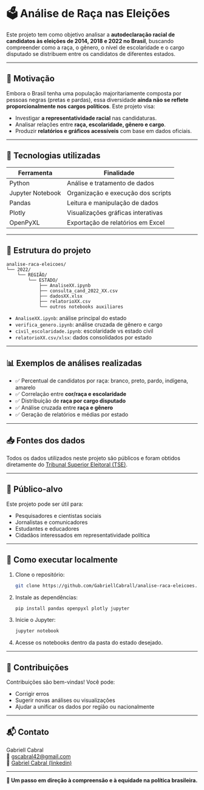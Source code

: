 # 🗳️ Análise de Raça nas Eleições

Este projeto tem como objetivo analisar a **autodeclaração racial de candidatos às eleições de 2014, 2018 e 2022 no Brasil**, buscando compreender como a raça, o gênero, o nível de escolaridade e o cargo disputado se distribuem entre os candidatos de diferentes estados.

---

## 📌 Motivação

Embora o Brasil tenha uma população majoritariamente composta por pessoas negras (pretas e pardas), essa diversidade **ainda não se reflete proporcionalmente nos cargos políticos**. Este projeto visa:

- Investigar **a representatividade racial** nas candidaturas.
- Analisar relações entre **raça, escolaridade, gênero e cargo**.
- Produzir **relatórios e gráficos acessíveis** com base em dados oficiais.

---

## 🧰 Tecnologias utilizadas

| Ferramenta       | Finalidade                             |
|------------------|----------------------------------------|
| Python           | Análise e tratamento de dados          |
| Jupyter Notebook | Organização e execução dos scripts     |
| Pandas           | Leitura e manipulação de dados         |
| Plotly           | Visualizações gráficas interativas     |
| OpenPyXL         | Exportação de relatórios em Excel      |

---

## 📂 Estrutura do projeto

```
analise-raca-eleicoes/
└── 2022/
    └── REGIÃO/
        └── ESTADO/
            ├── AnaliseXX.ipynb
            ├── consulta_cand_2022_XX.csv
            ├── dadosXX.xlsx
            ├── relatorioXX.csv
            └── outros notebooks auxiliares
```

- `AnaliseXX.ipynb`: análise principal do estado
- `verifica_genero.ipynb`: análise cruzada de gênero e cargo
- `civil_escolaridade.ipynb`: escolaridade vs estado civil
- `relatorioXX.csv/xlsx`: dados consolidados por estado

---

## 📊 Exemplos de análises realizadas

- ✅ Percentual de candidatos por raça: branco, preto, pardo, indígena, amarelo
- ✅ Correlação entre **cor/raça e escolaridade**
- ✅ Distribuição de **raça por cargo disputado**
- ✅ Análise cruzada entre **raça e gênero**
- ✅ Geração de relatórios e médias por estado

---

## 📥 Fontes dos dados

Todos os dados utilizados neste projeto são públicos e foram obtidos diretamente do [Tribunal Superior Eleitoral (TSE)](https://www.tse.jus.br/).

---

## 👥 Público-alvo

Este projeto pode ser útil para:

- Pesquisadores e cientistas sociais
- Jornalistas e comunicadores
- Estudantes e educadores
- Cidadãos interessados em representatividade política

---

## 🚀 Como executar localmente

1. Clone o repositório:
   ```bash
   git clone https://github.com/GabriellCabrall/analise-raca-eleicoes.git
   ```
2. Instale as dependências:
   ```bash
   pip install pandas openpyxl plotly jupyter
   ```
3. Inicie o Jupyter:
   ```bash
   jupyter notebook
   ```
4. Acesse os notebooks dentro da pasta do estado desejado.

---

## 🤝 Contribuições

Contribuições são bem-vindas! Você pode:

- Corrigir erros
- Sugerir novas análises ou visualizações
- Ajudar a unificar os dados por região ou nacionalmente

---

## 📬 Contato

Gabriell Cabral  
📧 gscabral42@gmail.com  
🔗 [Gabriel Cabral (linkedin)](https://www.linkedin.com/in/gabriel-cabral-b32090248/)

---

**🌱 Um passo em direção à compreensão e à equidade na política brasileira.**
